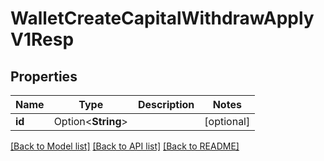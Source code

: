# WalletCreateCapitalWithdrawApplyV1Resp

## Properties

Name | Type | Description | Notes
------------ | ------------- | ------------- | -------------
**id** | Option<**String**> |  | [optional]

[[Back to Model list]](../README.md#documentation-for-models) [[Back to API list]](../README.md#documentation-for-api-endpoints) [[Back to README]](../README.md)


